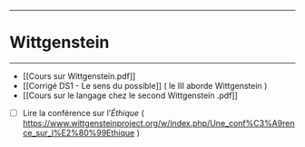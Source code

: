 ***
# Wittgenstein 
***
- [[Cours sur Wittgenstein.pdf]]
- [[Corrigé DS1 - Le sens du possible]] ( le III aborde Wittgenstein )
- [[Cours sur le langage chez le second Wittgenstein .pdf]] 
- [ ] Lire la conférence sur l’*Éthique* ( https://www.wittgensteinproject.org/w/index.php/Une_conf%C3%A9rence_sur_l%E2%80%99Ethique )